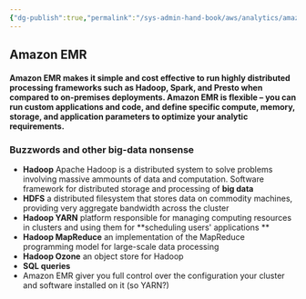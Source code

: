 ```yaml
---
{"dg-publish":true,"permalink":"/sys-admin-hand-book/aws/analytics/amazon-emr/","tags":["aws"]}
---
```



## Amazon EMR
#### Amazon EMR makes it simple and cost effective to run highly distributed processing frameworks such as Hadoop, Spark, and Presto when compared to on-premises deployments. Amazon EMR is flexible – you can run custom applications and code, and define specific compute, memory, storage, and application parameters to optimize your analytic requirements.

### Buzzwords and other big-data nonsense
* **Hadoop** Apache Hadoop is a distributed system to solve problems involving massive ammounts of data and computation. Software framework for distributed storage and processing of **big data**
* **HDFS** a distributed filesystem that stores data on commodity machines, providing very aggregate bandwidth across the cluster
* **Hadoop YARN** platform responsible for managing computing resources in clusters and using them for **scheduling users' applications **
* **Hadoop MapReduce** an implementation of the MapReduce programming model for large-scale data processing
* **Hadoop Ozone** an object store for Hadoop
* **SQL queries**
* Amazon EMR giver you full control over the configuration your cluster and software installed on it (so YARN?)
